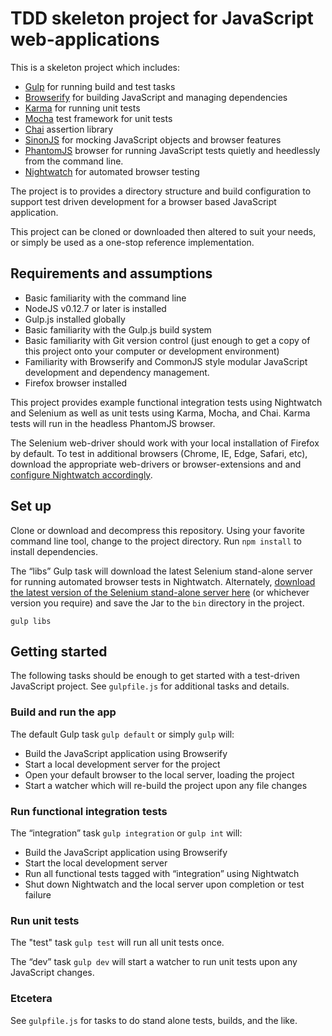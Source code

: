 # TDD skeleton project for JavaScript web-applications

This is a skeleton project which includes:

* [Gulp](http://gulpjs.com) for running build and test tasks
* [Browserify](http://browserify.org) for building JavaScript and managing dependencies
* [Karma](https://karma-runner.github.io/) for running unit tests
* [Mocha](http://mochajs.org) test framework for unit tests
* [Chai](https://duckduckgo.com/?q=chai+js&t=osx) assertion library 
* [SinonJS](http://sinonjs.org) for mocking JavaScript objects and browser features
* [PhantomJS](http://phantomjs.org) browser for running JavaScript tests quietly and heedlessly from the command line.
* [Nightwatch](http://nightwatchjs.org) for automated browser testing

The project is to provides a directory structure and build configuration to support test driven development for a browser based JavaScript application.

This project can be cloned or downloaded then altered to suit your needs, or simply be used as a one-stop reference implementation.

## Requirements and assumptions

* Basic familiarity with the command line
* NodeJS v0.12.7 or later is installed
* Gulp.js installed globally
* Basic familiarity with the Gulp.js build system
* Basic familiarity with Git version control (just enough to get a copy of this project onto your computer or development environment)
* Familiarity with Browserify and CommonJS style modular JavaScript development and dependency management.
* Firefox browser installed 

This project provides example functional integration tests using Nightwatch and Selenium as well as unit tests using Karma, Mocha, and Chai. Karma tests will run in the headless PhantomJS browser. 

The Selenium web-driver should work with your local installation of Firefox by default. To test in additional browsers (Chrome, IE, Edge, Safari, etc), download the appropriate web-drivers or browser-extensions and and [configure Nightwatch accordingly](http://nightwatchjs.org/guide#selenium-settings).

## Set up

Clone or download and decompress this repository. Using your favorite command line tool, change to the project directory. Run ```npm install``` to install dependencies.

The “libs” Gulp task will download the latest Selenium stand-alone server for running automated browser tests in Nightwatch. Alternately, [download the latest version of the Selenium stand-alone server here](http://selenium-release.storage.googleapis.com/index.html) (or whichever version you require) and save the Jar to the ```bin``` directory in the project.

	gulp libs
	
## Getting started

The following tasks should be enough to get started with a test-driven JavaScript project. See ```gulpfile.js``` for additional tasks and details.

### Build and run the app

The default Gulp task ```gulp default``` or simply ```gulp``` will:

* Build the JavaScript application using Browserify
* Start a local development server for the project
* Open your default browser to the local server, loading the project
* Start a watcher which will re-build the project upon any file changes

### Run functional integration tests

The “integration” task ```gulp integration``` or ```gulp int``` will:

* Build the JavaScript application using Browserify
* Start the local development server
* Run all functional tests tagged with “integration” using Nightwatch
* Shut down Nightwatch and the local server upon completion or test failure

### Run unit tests

The "test" task ```gulp test``` will run all unit tests once.

The “dev” task ```gulp dev``` will start a watcher to run unit tests upon any JavaScript changes.

### Etcetera

See ```gulpfile.js``` for tasks to do stand alone tests, builds, and the like.

